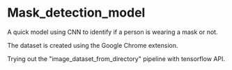 # Mask_detection_model
A quick model using CNN to identify if a person is wearing a mask or not.

The dataset is created using the Google Chrome extension.

Trying out the "image_dataset_from_directory" pipeline with tensorflow API.
